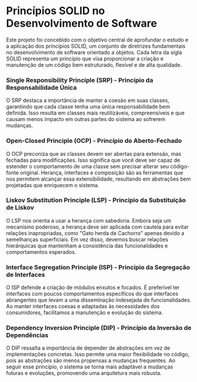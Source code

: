 # Princípios SOLID no Desenvolvimento de Software

Este projeto foi concebido com o objetivo central de aprofundar o estudo e a aplicação dos princípios SOLID, um conjunto de diretrizes fundamentais no desenvolvimento de software orientado a objetos. Cada letra da sigla SOLID representa um princípio que visa proporcionar a criação e manutenção de um código bem estruturado, flexível e de alta qualidade.

### Single Responsibility Principle (SRP) - Princípio da Responsabilidade Única
O SRP destaca a importância de manter a coesão em suas classes, garantindo que cada classe tenha uma única responsabilidade bem definida. Isso resulta em classes mais reutilizáveis, compreensíveis e que causam menos impacto em outras partes do sistema ao sofrerem mudanças.

### Open-Closed Principle (OCP) - Princípio do Aberto-Fechado
O OCP preconiza que as classes devem ser abertas para extensão, mas fechadas para modificações. Isso significa que você deve ser capaz de estender o comportamento de uma classe sem precisar alterar seu código-fonte original. Herança, interfaces e composição são as ferramentas que nos permitem alcançar essa extensibilidade, resultando em abstrações bem projetadas que enriquecem o sistema.

### Liskov Substitution Principle (LSP) - Princípio da Substituição de Liskov
O LSP nos orienta a usar a herança com sabedoria. Embora seja um mecanismo poderoso, a herança deve ser aplicada com cautela para evitar relações inapropriadas, como "Gato herda de Cachorro" apenas devido a semelhanças superficiais. Em vez disso, devemos buscar relações hierárquicas que mantenham a consistência das funcionalidades e comportamentos esperados.

### Interface Segregation Principle (ISP) - Princípio da Segregação de Interfaces
O ISP defende a criação de módulos enxutos e focados. É preferível ter interfaces com poucos comportamentos específicos do que interfaces abrangentes que levam a uma disseminação indesejada de funcionalidades. Ao manter interfaces coesas e adaptadas às necessidades dos consumidores, facilitamos a manutenção e evolução do sistema.

### Dependency Inversion Principle (DIP) - Princípio da Inversão de Dependências
O DIP ressalta a importância de depender de abstrações em vez de implementações concretas. Isso permite uma maior flexibilidade no código, pois as abstrações são menos propensas a mudanças frequentes. Ao seguir esse princípio, o sistema se torna mais adaptável a mudanças futuras e evoluções, promovendo uma arquitetura mais robusta.
